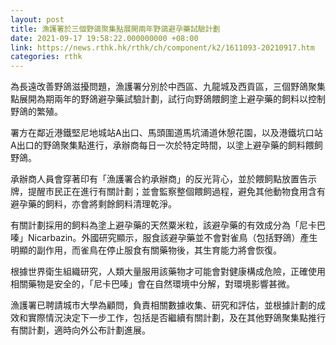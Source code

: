 ```yaml
---
layout: post
title: 漁護署於三個野鴿聚集點展開兩年野鴿避孕藥試驗計劃
date: 2021-09-17 19:58:22.000000000 +08:00
link: https://news.rthk.hk/rthk/ch/component/k2/1611093-20210917.htm
categories: rthk
---
```


為長遠改善野鴿滋擾問題，漁護署分別於中西區、九龍城及西貢區，三個野鴿聚集點展開為期兩年的野鴿避孕藥試驗計劃，試行向野鴿餵飼塗上避孕藥的飼料以控制野鴿的繁殖。

署方在鄰近港鐵堅尼地城站A出口、馬頭圍道馬坑涌道休憩花園，以及港鐵坑口站A出口的野鴿聚集點進行，承辦商每日一次於特定時間，以塗上避孕藥的飼料餵飼野鴿。

承辦商人員會穿著印有「漁護署合約承辦商」的反光背心，並於餵飼點放置告示牌，提醒市民正在進行有關計劃；並會監察整個餵飼過程，避免其他動物食用含有避孕藥的飼料，亦會將剩餘飼料清理乾淨。

有關計劃採用的飼料為塗上避孕藥的天然粟米粒，該避孕藥的有效成分為「尼卡巴嗪」Nicarbazin。外國研究顯示，服食該避孕藥並不會對雀鳥（包括野鴿）產生明顯的副作用，而雀鳥在停止服食有關藥物後，其生育能力將會恢復。

根據世界衛生組織研究，人類大量服用該藥物才可能會對健康構成危險，正確使用相關藥物是安全的，「尼卡巴嗪」會在自然環境中分解，對環境影響甚微。

漁護署已聘請城市大學為顧問，負責相關數據收集、研究和評估，並根據計劃的成效和實際情況決定下一步工作，包括是否繼續有關計劃，及在其他野鴿聚集點推行有關計劃，適時向外公布計劃進展。
